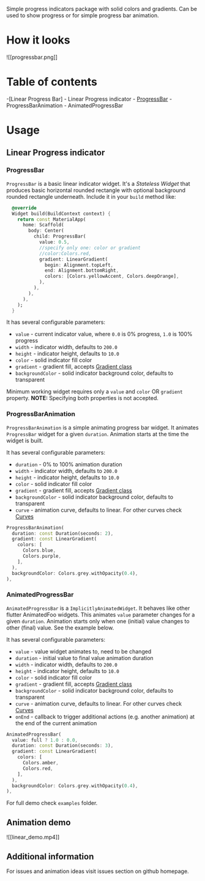 Simple progress indicators package with solid colors and gradients. Can be used to show progress or for simple progress bar animation. 

# How it looks
![[progressbar.png]]

# Table of contents
-[Linear Progress Bar]
	- Linear Progress indicator
		- [ProgressBar]()
		- ProgressBarAnimation
		- AnimatedProgressBar

# Usage
## Linear Progress indicator
### ProgressBar
`ProgressBar` is a basic linear indicator widget. It's a _Stateless Widget_ that produces basic horizontal rounded rectangle with optional background rounded rectangle underneath.
Include it in your `build` method like:
```dart
  @override
  Widget build(BuildContext context) {
    return const MaterialApp(
      home: Scaffold(
        body: Center(
          child: ProgressBar(
            value: 0.5,
            //specify only one: color or gradient
            //color:Colors.red,
            gradient: LinearGradient(
              begin: Alignment.topLeft,
              end: Alignment.bottomRight,
              colors: [Colors.yellowAccent, Colors.deepOrange],
            ),
          ),
        ),
      ),
    );
  }
```

It has several configurable parameters:
- `value` - current indicator value, where `0.0` is 0% progress, `1.0` is 100% progress
- `width` - indicator width, defaults to `200.0`
- `height` - indicator height, defaults to `10.0`
- `color` - solid indicator fill color
- `gradient` - gradient fill, accepts [Gradient class](https://api.flutter.dev/flutter/painting/Gradient-class.html)
- `backgroundColor` - solid indicator background color, defaults to transparent

Minimum working widget requires only a `value` and `color` OR `gradient` property. **NOTE:** Specifying both properties is not accepted.

### ProgressBarAnimation
`ProgressBarAnimation` is a simple animating progress bar widget.
It animates `ProgressBar` widget for a given `duration`. 
Animation starts at the time the widget is built.

It has several configurable parameters:
- `duration` - 0% to 100% animation duration 
- `width` - indicator width, defaults to `200.0`
- `height` - indicator height, defaults to `10.0`
- `color` - solid indicator fill color
- `gradient` - gradient fill, accepts [Gradient class](https://api.flutter.dev/flutter/painting/Gradient-class.html)
- `backgroundColor` - solid indicator background color, defaults to transparent
- `curve` - animation curve, defaults to linear. For other curves check [Curves](https://api.flutter.dev/flutter/animation/Curves-class.html)

```dart
ProgressBarAnimation(  
  duration: const Duration(seconds: 2),  
  gradient: const LinearGradient(  
    colors: [  
      Colors.blue,  
      Colors.purple,  
    ],  
  ),  
  backgroundColor: Colors.grey.withOpacity(0.4),  
),
```

### AnimatedProgressBar
`AnimatedProgressBar` is a `ImplicitlyAnimatedWidget`. It behaves like other flutter AnimatedFoo widgets. This animates `value` parameter changes for a given `duration`. Animation starts only when one (initial) value changes to other (final) value. See the example below.

It has several configurable parameters:
- `value` - value widget animates to, need to be changed
- `duration` - initial value to final value animation duration 
- `width` - indicator width, defaults to `200.0`
- `height` - indicator height, defaults to `10.0`
- `color` - solid indicator fill color
- `gradient` - gradient fill, accepts [Gradient class](https://api.flutter.dev/flutter/painting/Gradient-class.html)
- `backgroundColor` - solid indicator background color, defaults to transparent
- `curve` - animation curve, defaults to linear. For other curves check [Curves](https://api.flutter.dev/flutter/animation/Curves-class.html)
- `onEnd` - callback to trigger additional actions (e.g. another animation) at the end of the current animation

```dart
AnimatedProgressBar(  
  value: full ? 1.0 : 0.0,  
  duration: const Duration(seconds: 3),  
  gradient: const LinearGradient(  
    colors: [  
      Colors.amber,  
      Colors.red,  
    ],  
  ),  
  backgroundColor: Colors.grey.withOpacity(0.4),  
),
```

For full demo check `examples` folder.

## Animation demo
![[linear_demo.mp4]]

## Additional information

For issues and animation ideas visit issues section on github homepage.
